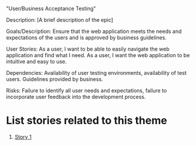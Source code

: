 "User/Business Acceptance Testing"

Description: [A brief description of the epic]

Goals/Description: Ensure that the web application meets the needs and expectations of the users and is approved by business guidelines.

User Stories: 
As a user, I want to be able to easily navigate the web application and find what I need.
As a user, I want the web application to be intuitive and easy to use.

Dependencies: 
Availability of user testing environments, availability of test users.
Guidelines provided by business.

Risks: Failure to identify all user needs and expectations, failure to incorporate user feedback into the development process.


# List stories related to this theme
1. [Story 1](https://github.com/samaraaugust/mywebclass-agile-docs/blob/main/documentation/theme_1/initiatives/initiatives_2/Epics/Storys/story_2.md)
